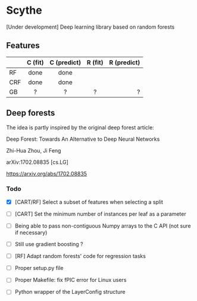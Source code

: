 # Scythe

[Under development] Deep learning library based on random forests

## Features

|         | C (fit) | C (predict) | R (fit) | R (predict) |
|---------|:-------:|:-----------:|:-------:|------------:|
| RF      | done    | done        |         |             |
| CRF     | done    | done        |         |             |
| GB      | ?       | ?           | ?       | ?           |

## Deep forests

The idea is partly inspired by the original deep forest article:


Deep Forest: Towards An Alternative to Deep Neural Networks

Zhi-Hua Zhou, Ji Feng

arXiv:1702.08835 [cs.LG]

https://arxiv.org/abs/1702.08835

### Todo

- [x] [CART/RF] Select a subset of features when selecting a split
- [ ] [CART] Set the minimum number of instances per leaf as a parameter
- [ ] Being able to pass non-contiguous Numpy arrays to the C API (not sure if necessary)
- [ ] Still use gradient boosting ?
- [ ] [RF] Adapt random forests' code for regression tasks
- [ ] Proper setup.py file
- [ ] Proper Makefile: fix fPIC error for Linux users

- [ ] Python wrapper of the LayerConfig structure
